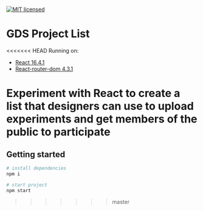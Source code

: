 [![MIT licensed](https://img.shields.io/badge/license-MIT-blue.svg)](https://raw.githubusercontent.com/edisonchee/slimbot/master/LICENSE)

# GDS Project List

<<<<<<< HEAD
Running on:

- [React 16.4.1](https://github.com/facebook/react)
- [React-router-dom 4.3.1](https://github.com/ReactTraining/react-router/tree/master/packages/react-router-dom)

Experiment with React to create a list that designers can use to upload experiments and get members of the public to participate
=======
## Getting started

```bash
# install dependencies
npm i

# start project
npm start
```
>>>>>>> master
